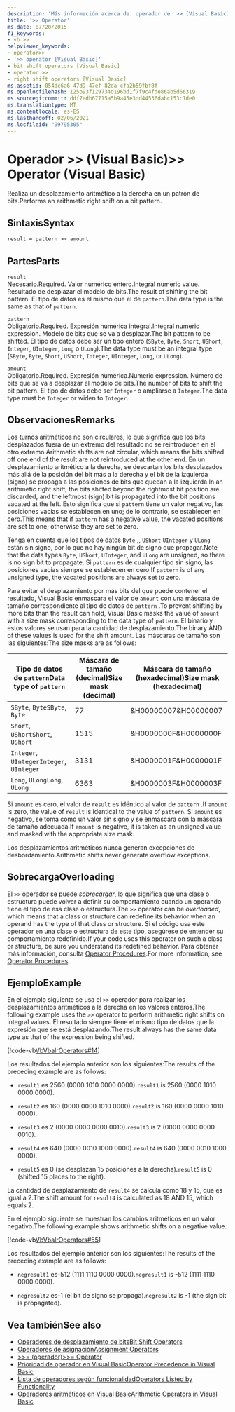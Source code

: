 ```yaml
---
description: 'Más información acerca de: operador de  >> (Visual Basic)'
title: '>> Operator'
ms.date: 07/20/2015
f1_keywords:
- vb.>>
helpviewer_keywords:
- operator>>
- '>> operator [Visual Basic]'
- bit shift operators [Visual Basic]
- operator >>
- right shift operators [Visual Basic]
ms.assetid: 054dc6a6-47d9-47ef-82da-cfa2b59fbf8f
ms.openlocfilehash: 125b93f129734d196bd1f7f9c4fde86ab5d66319
ms.sourcegitcommit: ddf7edb67715a5b9a45e3dd44536dabc153c1de0
ms.translationtype: MT
ms.contentlocale: es-ES
ms.lasthandoff: 02/06/2021
ms.locfileid: "99795305"
---
```

# <a name="-operator-visual-basic"></a><span data-ttu-id="f3873-103">Operador >> (Visual Basic)</span><span class="sxs-lookup"><span data-stu-id="f3873-103">>> Operator (Visual Basic)</span></span>

<span data-ttu-id="f3873-104">Realiza un desplazamiento aritmético a la derecha en un patrón de bits.</span><span class="sxs-lookup"><span data-stu-id="f3873-104">Performs an arithmetic right shift on a bit pattern.</span></span>  
  
## <a name="syntax"></a><span data-ttu-id="f3873-105">Sintaxis</span><span class="sxs-lookup"><span data-stu-id="f3873-105">Syntax</span></span>  
  
```vb  
result = pattern >> amount  
```  
  
## <a name="parts"></a><span data-ttu-id="f3873-106">Partes</span><span class="sxs-lookup"><span data-stu-id="f3873-106">Parts</span></span>  

 `result`  
 <span data-ttu-id="f3873-107">Necesario.</span><span class="sxs-lookup"><span data-stu-id="f3873-107">Required.</span></span> <span data-ttu-id="f3873-108">Valor numérico entero.</span><span class="sxs-lookup"><span data-stu-id="f3873-108">Integral numeric value.</span></span> <span data-ttu-id="f3873-109">Resultado de desplazar el modelo de bits.</span><span class="sxs-lookup"><span data-stu-id="f3873-109">The result of shifting the bit pattern.</span></span> <span data-ttu-id="f3873-110">El tipo de datos es el mismo que el de `pattern`.</span><span class="sxs-lookup"><span data-stu-id="f3873-110">The data type is the same as that of `pattern`.</span></span>  
  
 `pattern`  
 <span data-ttu-id="f3873-111">Obligatorio.</span><span class="sxs-lookup"><span data-stu-id="f3873-111">Required.</span></span> <span data-ttu-id="f3873-112">Expresión numérica integral.</span><span class="sxs-lookup"><span data-stu-id="f3873-112">Integral numeric expression.</span></span> <span data-ttu-id="f3873-113">Modelo de bits que se va a desplazar.</span><span class="sxs-lookup"><span data-stu-id="f3873-113">The bit pattern to be shifted.</span></span> <span data-ttu-id="f3873-114">El tipo de datos debe ser un tipo entero (`SByte`, `Byte`, `Short`, `UShort`, `Integer`, `UInteger`, `Long` o `ULong`).</span><span class="sxs-lookup"><span data-stu-id="f3873-114">The data type must be an integral type (`SByte`, `Byte`, `Short`, `UShort`, `Integer`, `UInteger`, `Long`, or `ULong`).</span></span>  
  
 `amount`  
 <span data-ttu-id="f3873-115">Obligatorio.</span><span class="sxs-lookup"><span data-stu-id="f3873-115">Required.</span></span> <span data-ttu-id="f3873-116">Expresión numérica.</span><span class="sxs-lookup"><span data-stu-id="f3873-116">Numeric expression.</span></span> <span data-ttu-id="f3873-117">Número de bits que se va a desplazar el modelo de bits.</span><span class="sxs-lookup"><span data-stu-id="f3873-117">The number of bits to shift the bit pattern.</span></span> <span data-ttu-id="f3873-118">El tipo de datos debe ser `Integer` o ampliarse a `Integer`.</span><span class="sxs-lookup"><span data-stu-id="f3873-118">The data type must be `Integer` or widen to `Integer`.</span></span>  
  
## <a name="remarks"></a><span data-ttu-id="f3873-119">Observaciones</span><span class="sxs-lookup"><span data-stu-id="f3873-119">Remarks</span></span>  

 <span data-ttu-id="f3873-120">Los turnos aritméticos no son circulares, lo que significa que los bits desplazados fuera de un extremo del resultado no se reintroducen en el otro extremo.</span><span class="sxs-lookup"><span data-stu-id="f3873-120">Arithmetic shifts are not circular, which means the bits shifted off one end of the result are not reintroduced at the other end.</span></span> <span data-ttu-id="f3873-121">En un desplazamiento aritmético a la derecha, se descartan los bits desplazados más allá de la posición del bit más a la derecha y el bit de la izquierda (signo) se propaga a las posiciones de bits que quedan a la izquierda.</span><span class="sxs-lookup"><span data-stu-id="f3873-121">In an arithmetic right shift, the bits shifted beyond the rightmost bit position are discarded, and the leftmost (sign) bit is propagated into the bit positions vacated at the left.</span></span> <span data-ttu-id="f3873-122">Esto significa que si `pattern` tiene un valor negativo, las posiciones vacías se establecen en uno; de lo contrario, se establecen en cero.</span><span class="sxs-lookup"><span data-stu-id="f3873-122">This means that if `pattern` has a negative value, the vacated positions are set to one; otherwise they are set to zero.</span></span>  
  
 <span data-ttu-id="f3873-123">Tenga en cuenta que los tipos de datos `Byte` ,, `UShort` `UInteger` y `ULong` están sin signo, por lo que no hay ningún bit de signo que propagar.</span><span class="sxs-lookup"><span data-stu-id="f3873-123">Note that the data types `Byte`, `UShort`, `UInteger`, and `ULong` are unsigned, so there is no sign bit to propagate.</span></span> <span data-ttu-id="f3873-124">Si `pattern` es de cualquier tipo sin signo, las posiciones vacías siempre se establecen en cero.</span><span class="sxs-lookup"><span data-stu-id="f3873-124">If `pattern` is of any unsigned type, the vacated positions are always set to zero.</span></span>  
  
 <span data-ttu-id="f3873-125">Para evitar el desplazamiento por más bits del que puede contener el resultado, Visual Basic enmascara el valor de `amount` con una máscara de tamaño correspondiente al tipo de datos de `pattern` .</span><span class="sxs-lookup"><span data-stu-id="f3873-125">To prevent shifting by more bits than the result can hold, Visual Basic masks the value of `amount` with a size mask corresponding to the data type of `pattern`.</span></span> <span data-ttu-id="f3873-126">El binario y estos valores se usan para la cantidad de desplazamiento.</span><span class="sxs-lookup"><span data-stu-id="f3873-126">The binary AND of these values is used for the shift amount.</span></span> <span data-ttu-id="f3873-127">Las máscaras de tamaño son las siguientes:</span><span class="sxs-lookup"><span data-stu-id="f3873-127">The size masks are as follows:</span></span>  
  
|<span data-ttu-id="f3873-128">Tipo de datos de `pattern`</span><span class="sxs-lookup"><span data-stu-id="f3873-128">Data type of `pattern`</span></span>|<span data-ttu-id="f3873-129">Máscara de tamaño (decimal)</span><span class="sxs-lookup"><span data-stu-id="f3873-129">Size mask (decimal)</span></span>|<span data-ttu-id="f3873-130">Máscara de tamaño (hexadecimal)</span><span class="sxs-lookup"><span data-stu-id="f3873-130">Size mask (hexadecimal)</span></span>|  
|----------------------------|---------------------------|-------------------------------|  
|<span data-ttu-id="f3873-131">`SByte`, `Byte`</span><span class="sxs-lookup"><span data-stu-id="f3873-131">`SByte`, `Byte`</span></span>|<span data-ttu-id="f3873-132">7</span><span class="sxs-lookup"><span data-stu-id="f3873-132">7</span></span>|<span data-ttu-id="f3873-133">&H00000007</span><span class="sxs-lookup"><span data-stu-id="f3873-133">&H00000007</span></span>|  
|<span data-ttu-id="f3873-134">`Short`, `UShort`</span><span class="sxs-lookup"><span data-stu-id="f3873-134">`Short`, `UShort`</span></span>|<span data-ttu-id="f3873-135">15</span><span class="sxs-lookup"><span data-stu-id="f3873-135">15</span></span>|<span data-ttu-id="f3873-136">&H0000000F</span><span class="sxs-lookup"><span data-stu-id="f3873-136">&H0000000F</span></span>|  
|<span data-ttu-id="f3873-137">`Integer`, `UInteger`</span><span class="sxs-lookup"><span data-stu-id="f3873-137">`Integer`, `UInteger`</span></span>|<span data-ttu-id="f3873-138">31</span><span class="sxs-lookup"><span data-stu-id="f3873-138">31</span></span>|<span data-ttu-id="f3873-139">&H0000001F</span><span class="sxs-lookup"><span data-stu-id="f3873-139">&H0000001F</span></span>|  
|<span data-ttu-id="f3873-140">`Long`, `ULong`</span><span class="sxs-lookup"><span data-stu-id="f3873-140">`Long`, `ULong`</span></span>|<span data-ttu-id="f3873-141">63</span><span class="sxs-lookup"><span data-stu-id="f3873-141">63</span></span>|<span data-ttu-id="f3873-142">&H0000003F</span><span class="sxs-lookup"><span data-stu-id="f3873-142">&H0000003F</span></span>|  
  
 <span data-ttu-id="f3873-143">Si `amount` es cero, el valor de `result` es idéntico al valor de `pattern` .</span><span class="sxs-lookup"><span data-stu-id="f3873-143">If `amount` is zero, the value of `result` is identical to the value of `pattern`.</span></span> <span data-ttu-id="f3873-144">Si `amount` es negativo, se toma como un valor sin signo y se enmascara con la máscara de tamaño adecuada.</span><span class="sxs-lookup"><span data-stu-id="f3873-144">If `amount` is negative, it is taken as an unsigned value and masked with the appropriate size mask.</span></span>  
  
 <span data-ttu-id="f3873-145">Los desplazamientos aritméticos nunca generan excepciones de desbordamiento.</span><span class="sxs-lookup"><span data-stu-id="f3873-145">Arithmetic shifts never generate overflow exceptions.</span></span>  
  
## <a name="overloading"></a><span data-ttu-id="f3873-146">Sobrecarga</span><span class="sxs-lookup"><span data-stu-id="f3873-146">Overloading</span></span>  

 <span data-ttu-id="f3873-147">El `>>` operador se puede *sobrecargar*, lo que significa que una clase o estructura puede volver a definir su comportamiento cuando un operando tiene el tipo de esa clase o estructura.</span><span class="sxs-lookup"><span data-stu-id="f3873-147">The `>>` operator can be *overloaded*, which means that a class or structure can redefine its behavior when an operand has the type of that class or structure.</span></span> <span data-ttu-id="f3873-148">Si el código usa este operador en una clase o estructura de este tipo, asegúrese de entender su comportamiento redefinido.</span><span class="sxs-lookup"><span data-stu-id="f3873-148">If your code uses this operator on such a class or structure, be sure you understand its redefined behavior.</span></span> <span data-ttu-id="f3873-149">Para obtener más información, consulta [Operator Procedures](../../programming-guide/language-features/procedures/operator-procedures.md).</span><span class="sxs-lookup"><span data-stu-id="f3873-149">For more information, see [Operator Procedures](../../programming-guide/language-features/procedures/operator-procedures.md).</span></span>  
  
## <a name="example"></a><span data-ttu-id="f3873-150">Ejemplo</span><span class="sxs-lookup"><span data-stu-id="f3873-150">Example</span></span>  

 <span data-ttu-id="f3873-151">En el ejemplo siguiente se usa el `>>` operador para realizar los desplazamientos aritméticos a la derecha en los valores enteros.</span><span class="sxs-lookup"><span data-stu-id="f3873-151">The following example uses the `>>` operator to perform arithmetic right shifts on integral values.</span></span> <span data-ttu-id="f3873-152">El resultado siempre tiene el mismo tipo de datos que la expresión que se está desplazando.</span><span class="sxs-lookup"><span data-stu-id="f3873-152">The result always has the same data type as that of the expression being shifted.</span></span>  
  
 [!code-vb[VbVbalrOperators#14](~/samples/snippets/visualbasic/VS_Snippets_VBCSharp/VbVbalrOperators/VB/Class1.vb#14)]  
  
 <span data-ttu-id="f3873-153">Los resultados del ejemplo anterior son los siguientes:</span><span class="sxs-lookup"><span data-stu-id="f3873-153">The results of the preceding example are as follows:</span></span>  
  
- <span data-ttu-id="f3873-154">`result1` es 2560 (0000 1010 0000 0000).</span><span class="sxs-lookup"><span data-stu-id="f3873-154">`result1` is 2560 (0000 1010 0000 0000).</span></span>  
  
- <span data-ttu-id="f3873-155">`result2` es 160 (0000 0000 1010 0000).</span><span class="sxs-lookup"><span data-stu-id="f3873-155">`result2` is 160 (0000 0000 1010 0000).</span></span>  
  
- <span data-ttu-id="f3873-156">`result3` es 2 (0000 0000 0000 0010).</span><span class="sxs-lookup"><span data-stu-id="f3873-156">`result3` is 2 (0000 0000 0000 0010).</span></span>  
  
- <span data-ttu-id="f3873-157">`result4` es 640 (0000 0010 1000 0000).</span><span class="sxs-lookup"><span data-stu-id="f3873-157">`result4` is 640 (0000 0010 1000 0000).</span></span>  
  
- <span data-ttu-id="f3873-158">`result5` es 0 (se desplazan 15 posiciones a la derecha).</span><span class="sxs-lookup"><span data-stu-id="f3873-158">`result5` is 0 (shifted 15 places to the right).</span></span>  
  
 <span data-ttu-id="f3873-159">La cantidad de desplazamiento de `result4` se calcula como 18 y 15, que es igual a 2.</span><span class="sxs-lookup"><span data-stu-id="f3873-159">The shift amount for `result4` is calculated as 18 AND 15, which equals 2.</span></span>  
  
 <span data-ttu-id="f3873-160">En el ejemplo siguiente se muestran los cambios aritméticos en un valor negativo.</span><span class="sxs-lookup"><span data-stu-id="f3873-160">The following example shows arithmetic shifts on a negative value.</span></span>  
  
 [!code-vb[VbVbalrOperators#55](~/samples/snippets/visualbasic/VS_Snippets_VBCSharp/VbVbalrOperators/VB/Class1.vb#55)]  
  
 <span data-ttu-id="f3873-161">Los resultados del ejemplo anterior son los siguientes:</span><span class="sxs-lookup"><span data-stu-id="f3873-161">The results of the preceding example are as follows:</span></span>  
  
- <span data-ttu-id="f3873-162">`negresult1` es-512 (1111 1110 0000 0000).</span><span class="sxs-lookup"><span data-stu-id="f3873-162">`negresult1` is -512 (1111 1110 0000 0000).</span></span>  
  
- <span data-ttu-id="f3873-163">`negresult2` es-1 (el bit de signo se propaga).</span><span class="sxs-lookup"><span data-stu-id="f3873-163">`negresult2` is -1 (the sign bit is propagated).</span></span>  
  
## <a name="see-also"></a><span data-ttu-id="f3873-164">Vea también</span><span class="sxs-lookup"><span data-stu-id="f3873-164">See also</span></span>

- [<span data-ttu-id="f3873-165">Operadores de desplazamiento de bits</span><span class="sxs-lookup"><span data-stu-id="f3873-165">Bit Shift Operators</span></span>](bit-shift-operators.md)
- [<span data-ttu-id="f3873-166">Operadores de asignación</span><span class="sxs-lookup"><span data-stu-id="f3873-166">Assignment Operators</span></span>](assignment-operators.md)
- [<span data-ttu-id="f3873-167">>>= (operador)</span><span class="sxs-lookup"><span data-stu-id="f3873-167">>>= Operator</span></span>](right-shift-assignment-operator.md)
- [<span data-ttu-id="f3873-168">Prioridad de operador en Visual Basic</span><span class="sxs-lookup"><span data-stu-id="f3873-168">Operator Precedence in Visual Basic</span></span>](operator-precedence.md)
- [<span data-ttu-id="f3873-169">Lista de operadores según funcionalidad</span><span class="sxs-lookup"><span data-stu-id="f3873-169">Operators Listed by Functionality</span></span>](operators-listed-by-functionality.md)
- [<span data-ttu-id="f3873-170">Operadores aritméticos en Visual Basic</span><span class="sxs-lookup"><span data-stu-id="f3873-170">Arithmetic Operators in Visual Basic</span></span>](../../programming-guide/language-features/operators-and-expressions/arithmetic-operators.md)
